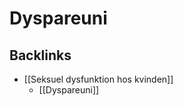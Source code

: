 # Dyspareuni
## Backlinks
* [[Seksuel dysfunktion hos kvinden]]
	* [[Dyspareuni]]

<!-- #anki/tag/med/Gynecology #anki/deck/Medicine -->

<!-- {BearID:B5482F87-A627-4791-984A-297ED241BCE3-53319-0000683A66B8FFA3} -->
